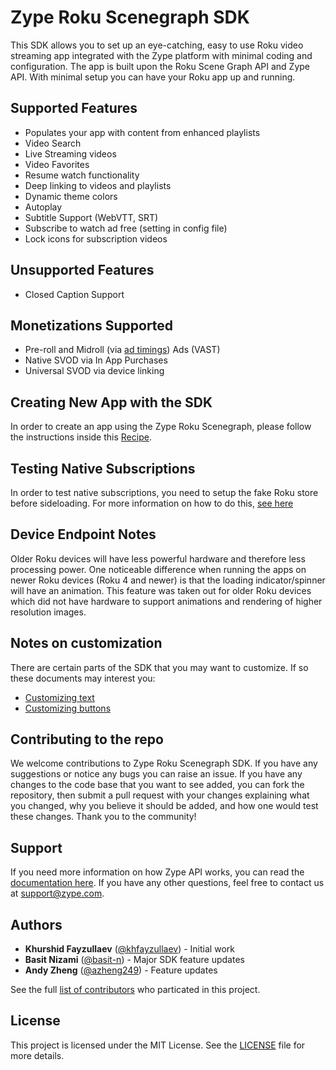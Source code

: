 # Zype Roku Scenegraph SDK

This SDK allows you to set up an eye-catching, easy to use Roku video streaming app integrated with the Zype platform with minimal coding and configuration. The app is built upon the Roku Scene Graph API and Zype API. With minimal setup you can have your Roku app up and running.

## Supported Features

- Populates your app with content from enhanced playlists
- Video Search
- Live Streaming videos
- Video Favorites
- Resume watch functionality
- Deep linking to videos and playlists
- Dynamic theme colors
- Autoplay
- Subtitle Support (WebVTT, SRT)
- Subscribe to watch ad free (setting in config file)
- Lock icons for subscription videos

## Unsupported Features

- Closed Caption Support

## Monetizations Supported

- Pre-roll and Midroll (via [ad timings](https://support.zype.com/hc/en-us/articles/223153427-Ad-Timings)) Ads (VAST)
- Native SVOD via In App Purchases
- Universal SVOD via device linking

## Creating New App with the SDK

In order to create an app using the Zype Roku Scenegraph, please follow the instructions inside this [Recipe](Recipe.md).

## Testing Native Subscriptions

In order to test native subscriptions, you need to setup the fake Roku store before sideloading. For more information on how to do this, [see here](docs/testing/TestingNativeSubscriptions.md)

## Device Endpoint Notes

Older Roku devices will have less powerful hardware and therefore less processing power. One noticeable difference when running the apps on newer Roku devices (Roku 4 and newer) is that the loading indicator/spinner will have an animation. This feature was taken out for older Roku devices which did not have hardware to support animations and rendering of higher resolution images.

## Notes on customization

There are certain parts of the SDK that you may want to customize. If so these documents may interest you:

- [Customizing text](docs/customization/text_customization.md)
- [Customizing buttons](docs/customization/buttons_customization.md)

## Contributing to the repo

We welcome contributions to Zype Roku Scenegraph SDK. If you have any suggestions or notice any bugs you can raise an issue. If you have any changes to the code base that you want to see added, you can fork the repository, then submit a pull request with your changes explaining what you changed, why you believe it should be added, and how one would test these changes. Thank you to the community!

## Support

If you need more information on how Zype API works, you can read the [documentation here](http://dev.zype.com/api_docs/intro/). If you have any other questions, feel free to contact us at [support@zype.com](mailto:support@zype.com).

## Authors

- __Khurshid Fayzullaev__ ([@khfayzullaev](https://github.com/khfayzullaev)) - Initial work
- __Basit Nizami__ ([@basit-n](https://github.com/basit-n)) - Major SDK feature updates
- __Andy Zheng__ ([@azheng249](https://github.com/azheng249)) - Feature updates

See the full [list of contributors](https://github.com/zype/zype-roku-scenegraph/graphs/contributors) who particated in this project.

## License

This project is licensed under the MIT License. See the [LICENSE](LICENSE) file for more details.
